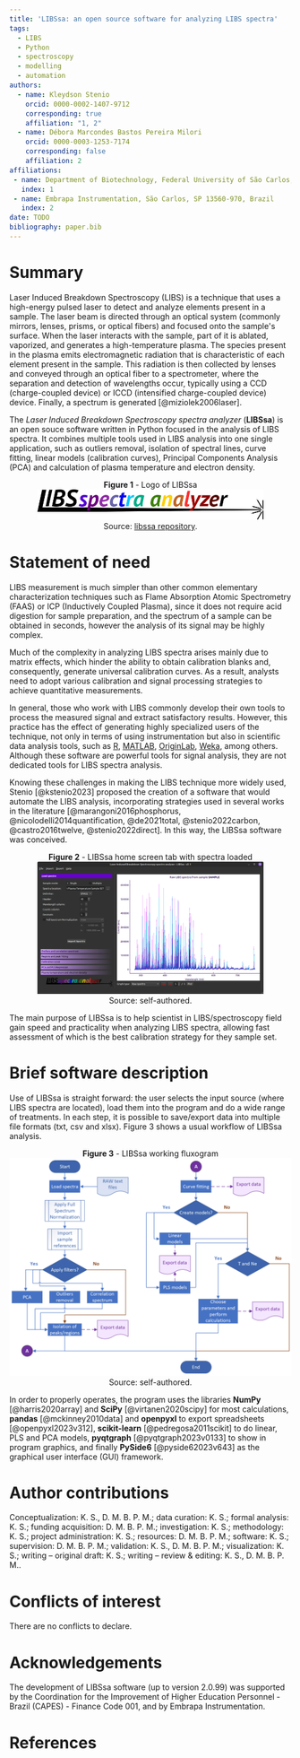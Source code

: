 ```yaml
---
title: 'LIBSsa: an open source software for analyzing LIBS spectra'
tags:
  - LIBS
  - Python
  - spectroscopy
  - modelling
  - automation
authors:
  - name: Kleydson Stenio
    orcid: 0000-0002-1407-9712
    corresponding: true
    affiliation: "1, 2"
  - name: Débora Marcondes Bastos Pereira Milori
    orcid: 0000-0003-1253-7174
    corresponding: false
    affiliation: 2
affiliations:
 - name: Department of Biotechnology, Federal University of São Carlos, São Carlos, SP 13563-905, Brazil
   index: 1
 - name: Embrapa Instrumentation, São Carlos, SP 13560-970, Brazil
   index: 2
date: TODO
bibliography: paper.bib
---
```


# Summary

Laser Induced Breakdown Spectroscopy (LIBS) is a technique that uses a high-energy pulsed laser to detect and analyze 
elements present in a sample. The laser beam is directed through an optical system (commonly mirrors, lenses, prisms,
or optical fibers) and focused onto the sample's surface. When the laser interacts with the sample, part of it is ablated,
vaporized, and generates a high-temperature plasma. The species present in the plasma emits electromagnetic radiation
that is characteristic of each element present in the sample. This radiation is then collected by lenses and conveyed
through an optical fiber to a spectrometer, where the separation and detection of wavelengths occur, typically using a
CCD (charge-coupled device) or ICCD (intensified charge-coupled device) device. Finally, a spectrum is generated [@miziolek2006laser].

The _Laser Induced Breakdown Spectroscopy spectra analyzer_ (**LIBSsa**) is an open souce software written in Python focused in
the analysis of LIBS spectra. It combines multiple tools used in LIBS analysis into one single application, such as outliers removal,
isolation of spectral lines, curve fitting, linear models (calibration curves), Principal Components Analysis (PCA) and 
calculation of plasma temperature and electron density.

<p align="center">
	<strong>Figure 1</strong> - Logo of LIBSsa<br>
    <a href=""><img alt="logo" src="./pic/libssa.svg" width="80%"></a><br>
	Source: <a href="https://github.com/kstenio/libssa" target="_blank" rel="noopener noreferrer">libssa repository</a>.
</p>

# Statement of need

LIBS measurement is much simpler than other common elementary characterization techniques such as Flame Absorption
Atomic Spectrometry (FAAS) or ICP (Inductively Coupled Plasma), since it does not require acid digestion for sample preparation,
and the spectrum of a sample can be obtained in seconds, however the analysis of its signal may be highly complex.

Much of the complexity in analyzing LIBS spectra arises mainly due to matrix effects, which hinder the ability to obtain 
calibration blanks and, consequently, generate universal calibration curves. As a result, analysts need to adopt various
calibration and signal processing strategies to achieve quantitative measurements.

In general, those who work with LIBS commonly develop their own tools to process the measured signal and extract satisfactory
results. However, this practice has the effect of generating highly specialized users of the technique, not only in terms
of using instrumentation but also in scientific data analysis tools, such as [R](https://www.r-project.org/),
[MATLAB](https://www.mathworks.com/products/matlab.html), [OriginLab](https://www.originlab.com/), [Weka](https://www.cs.waikato.ac.nz/ml/weka/),
among others. Although these software are powerful tools for signal analysis, they are not dedicated tools for LIBS spectra analysis.

Knowing these challenges in making the LIBS technique more widely used, Stenio [@kstenio2023] proposed the creation of a software
that would automate the LIBS analysis, incorporating strategies used in several works in the literature [@marangoni2016phosphorus, @nicolodelli2014quantification, @de2021total, @stenio2022carbon, @castro2016twelve, @stenio2022direct].
In this way, the LIBSsa software was conceived.

<p align="center">
	<strong>Figure 2</strong> - LIBSsa home screen tab with spectra loaded<br>
    <a href=""><img alt="home" src="./pic/libssa.png" width="80%"></a><br>
	Source: self-authored.
</p>

The main purpose of LIBSsa is to help scientist in LIBS/spectroscopy field gain speed and practicality when analyzing LIBS
spectra, allowing fast assessment of which is the best calibration strategy for they sample set.

# Brief software description

Use of LIBSsa is straight forward: the user selects the input source (where LIBS spectra are located), load them into the
program and do a wide range of treatments. In each step, it is possible to save/export data into multiple file formats 
(txt, csv and xlsx). Figure 3 shows a usual workflow of LIBSsa analysis.  

<p align="center">
	<strong>Figure 3</strong> - LIBSsa working fluxogram<br>
    <a href=""><img alt="logo" src="./pic/libssa_fluxogram.png"></a><br>
	Source: self-authored.
</p>

In order to properly operates, the program uses the libraries **NumPy** [@harris2020array] and **SciPy** [@virtanen2020scipy] for 
most calculations, **pandas** [@mckinney2010data] and **openpyxl** to export spreadsheets [@openpyxl2023v312], **scikit-learn** [@pedregosa2011scikit]
to do linear, PLS and PCA models, **pyqtgraph** [@pyqtgraph2023v0133] to show in program graphics, and finally **PySide6** [@pyside62023v643] as
the graphical user interface (GUI) framework.

# Author contributions

Conceptualization: K. S., D. M. B. P. M.; data curation: K. S.; formal analysis: K. S.; funding acquisition: D. M. B. P. M.;
investigation: K. S.; methodology: K. S.; project administration: K. S.; resources: D. M. B. P. M.; software: K. S.; supervision: D. M. B. P. M.;
validation: K. S., D. M. B. P. M.; visualization: K. S.; writing – original draft: K. S.; writing – review & editing: K. S., D. M. B. P. M..

# Conflicts of interest

There are no conflicts to declare.

# Acknowledgements

The development of LIBSsa software (up to version 2.0.99) was supported by the Coordination for the Improvement
of Higher Education Personnel - Brazil (CAPES) - Finance Code 001, and by Embrapa Instrumentation.

# References

